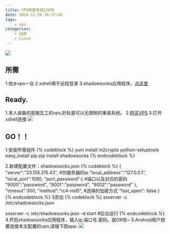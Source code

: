 ```yaml
---
title: VPS搭建多端口VPN
date: 2016-12-20 16:37:45
tags: 
	- vpn
categories:
	- 运维
	- Linux
---
```

![](/img/articleImg/naruto.jpg)
<!--more-->
## 所需
1.他乡vps一台
2.xshell用于远程登录
3.shadowsocks应用程序。[点这里](https://github.com/shadowsocks/shadowsocks-windows/releases)

## Ready.
1.本人装备的是搬瓦工的vps,好处是可以无限制的重装系统。
2.[购买VPS](http://hostingset.com/)
3.打开xshell连接
![](/img/articleImg/xshell.png)

## GO！！
1.安装所需组件
{% codeblock %}
 yum install m2crypto python-setuptools
 easy_install pip
 pip install shadowsocks
{% endcodeblock %}

2.新建配置文件：shadowsocks.json
{% codeblock %}
{
    "server":"23.105.215.43",   #你服务器的ip
    "local_address":"127.0.0.1",
    "local_port":1080,
    "port_password":{           #端口以及对应的密码
         "9000":"password",
         "9001":"password",
         "9002":"password"
    },
    "timeout":300,
    "method":"rc4-md5",         #选择的加密方式
    "fast_open": false
}
{% endcodeblock %}
3添加
{% codeblock %}
 ssserver -c /etc/shadowsocks.json

 ssserver -c /etc/shadowsocks.json -d start  #后台运行
{% endcodeblock %}
4.开启shadowsocks应用程序，输入ip,端口号,密码。就OK啦~
5.Android用户想要连接本文配置的vpn,请搜下图app.
![](/img/articleImg/shadowsocks.png)